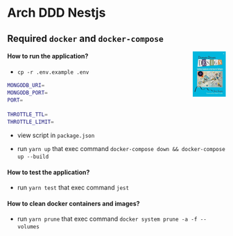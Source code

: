 # Arch DDD Nestjs

## Required `docker` and `docker-compose`

<img src="/imgs/41ni9tGguyL.jpg" alt="book" title="book" height="104" width="76" align="right"/>

#### How to run the application?

- `cp -r .env.example .env`
  
```bash
MONGODB_URI=
MONGODB_PORT=
PORT=

THROTTLE_TTL=
THROTTLE_LIMIT=
```

- view script in `package.json`

- run `yarn up` that exec command `docker-compose down && docker-compose up --build`

#### How to test the application?

- run `yarn test` that exec command `jest`

#### How to clean docker containers and images?

- run `yarn prune` that exec command `docker system prune -a -f --volumes`
